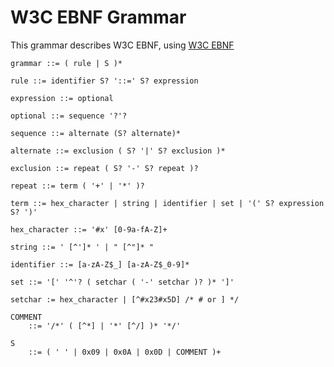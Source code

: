 # W3C EBNF Grammar

This grammar describes W3C EBNF, using [W3C EBNF](https://www.w3.org/TR/REC-xml/#sec-notation)

```ebnf
grammar ::= ( rule | S )*

rule ::= identifier S? '::=' S? expression

expression ::= optional

optional ::= sequence '?'?

sequence ::= alternate (S? alternate)*

alternate ::= exclusion ( S? '|' S? exclusion )*

exclusion ::= repeat ( S? '-' S? repeat )?

repeat ::= term ( '+' | '*' )?

term ::= hex_character | string | identifier | set | '(' S? expression S? ')'

hex_character ::= '#x' [0-9a-fA-Z]+

string ::= ' [^']* ' | " [^"]* "

identifier ::= [a-zA-Z$_] [a-zA-Z$_0-9]*

set ::= '[' '^'? ( setchar ( '-' setchar )? )* ']'

setchar := hex_character | [^#x23#x5D] /* # or ] */

COMMENT
    ::= '/*' ( [^*] | '*' [^/] )* '*/'

S
    ::= ( ' ' | 0x09 | 0x0A | 0x0D | COMMENT )+
```
